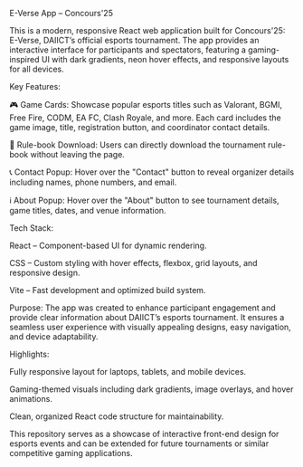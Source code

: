 E-Verse App – Concours'25

This is a modern, responsive React web application built for Concours'25: E-Verse, DAIICT’s official esports tournament. The app provides an interactive interface for participants and spectators, featuring a gaming-inspired UI with dark gradients, neon hover effects, and responsive layouts for all devices.

Key Features:

🎮 Game Cards: Showcase popular esports titles such as Valorant, BGMI, Free Fire, CODM, EA FC, Clash Royale, and more. Each card includes the game image, title, registration button, and coordinator contact details.

📄 Rule-book Download: Users can directly download the tournament rule-book without leaving the page.

📞 Contact Popup: Hover over the "Contact" button to reveal organizer details including names, phone numbers, and email.

ℹ️ About Popup: Hover over the "About" button to see tournament details, game titles, dates, and venue information.

Tech Stack:

React – Component-based UI for dynamic rendering.

CSS – Custom styling with hover effects, flexbox, grid layouts, and responsive design.

Vite – Fast development and optimized build system.

Purpose:
The app was created to enhance participant engagement and provide clear information about DAIICT’s esports tournament. It ensures a seamless user experience with visually appealing designs, easy navigation, and device adaptability.

Highlights:

Fully responsive layout for laptops, tablets, and mobile devices.

Gaming-themed visuals including dark gradients, image overlays, and hover animations.

Clean, organized React code structure for maintainability.

This repository serves as a showcase of interactive front-end design for esports events and can be extended for future tournaments or similar competitive gaming applications.
